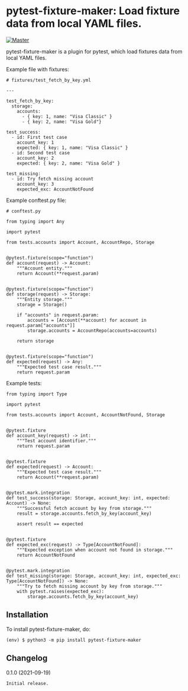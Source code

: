 pytest-fixture-maker: Load fixture data from local YAML files.
============

[![Master](https://github.com/clayman083/pytest-fixture-maker/actions/workflows/main.yml/badge.svg?branch=master)](https://github.com/clayman083/pytest-fixture-maker/actions/workflows/main.yml)
<!-- [![Coverage Status](https://coveralls.io/repos/github/clayman74/pytest-postgres/badge.svg?branch=master)](https://coveralls.io/github/clayman74/pytest-postgres?branch=master)
[![PyPI version](https://badge.fury.io/py/pytest-postgres.svg)](https://badge.fury.io/py/pytest-postgres)
[![PyPI](https://img.shields.io/pypi/pyversions/pytest-postgres.svg)]() -->

pytest-fixture-maker is a plugin for pytest, which load fixtures data from local YAML files.


Example file with fixtures:

    # fixtures/test_fetch_by_key.yml

    --- 

    test_fetch_by_key:
      storage: 
        accounts:
          - { key: 1, name: "Visa Classic" }
          - { key: 2, name: "Visa Gold"}

    test_success:
      - id: First test case
        account_key: 1
        expected: { key: 1, name: "Visa Classic" }
      - id: Second test case
        account_key: 2
        expected: { key: 2, name: "Visa Gold" }

    test_missing:
      - id: Try fetch missing account
        account_key: 3
        expected_exc: AccountNotFound


Example conftest.py file:

    # conftest.py

    from typing import Any

    import pytest

    from tests.accounts import Account, AccountRepo, Storage


    @pytest.fixture(scope="function")
    def account(request) -> Account:
        """Account entity."""
        return Account(**request.param)


    @pytest.fixture(scope="function")
    def storage(request) -> Storage:
        """Entity storage."""
        storage = Storage()

        if "accounts" in request.param:
            accounts = [Account(**account) for account in request.param["accounts"]]
            storage.accounts = AccountRepo(accounts=accounts)

        return storage


    @pytest.fixture(scope="function")
    def expected(request) -> Any:
        """Expected test case result."""
        return request.param


Example tests:

    from typing import Type

    import pytest

    from tests.accounts import Account, AccountNotFound, Storage


    @pytest.fixture
    def account_key(request) -> int:
        """Test account identifier."""
        return request.param


    @pytest.fixture
    def expected(request) -> Account:
        """Expected test case result."""
        return Account(**request.param)


    @pytest.mark.integration
    def test_success(storage: Storage, account_key: int, expected: Account) -> None:
        """Successful fetch account by key from storage."""
        result = storage.accounts.fetch_by_key(account_key)

        assert result == expected


    @pytest.fixture
    def expected_exc(request) -> Type[AccountNotFound]:
        """Expected exception when account not found in storage."""
        return AccountNotFound


    @pytest.mark.integration
    def test_missing(storage: Storage, account_key: int, expected_exc: Type[AccountNotFound]) -> None:
        """Try to fetch missing account by key from storage."""
        with pytest.raises(expected_exc):
            storage.accounts.fetch_by_key(account_key)


Installation
------------

To install pytest-fixture-maker, do:

    (env) $ python3 -m pip install pytest-fixture-maker


Changelog
---------

0.1.0 (2021-09-19)
~~~~~~~~~~~~~~~~~~
Initial release.

